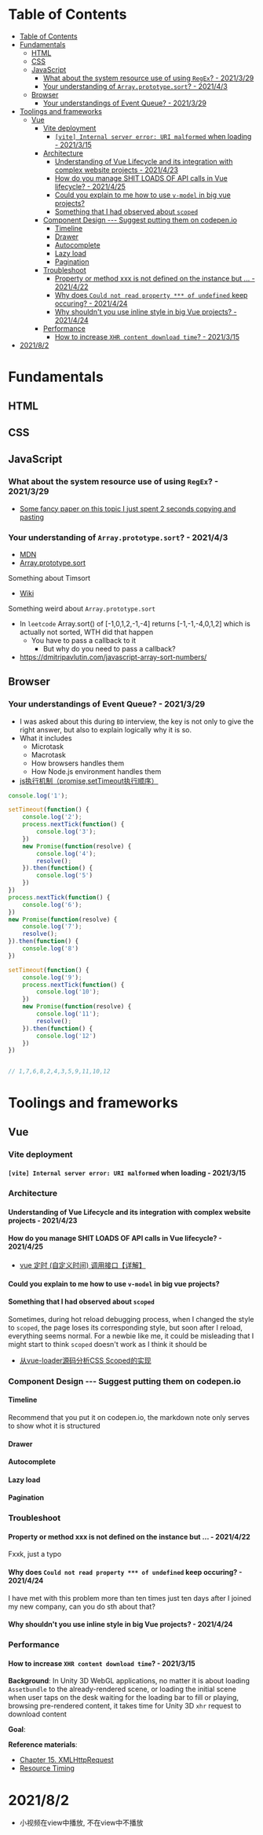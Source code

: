 # Table of Contents
- [Table of Contents](#table-of-contents)
- [Fundamentals](#fundamentals)
  - [HTML](#html)
  - [CSS](#css)
  - [JavaScript](#javascript)
    - [What about the system resource use of using `RegEx`? - 2021/3/29](#what-about-the-system-resource-use-of-using-regex---2021329)
    - [Your understanding of `Array.prototype.sort`? - 2021/4/3](#your-understanding-of-arrayprototypesort---202143)
  - [Browser](#browser)
    - [Your understandings of Event Queue? - 2021/3/29](#your-understandings-of-event-queue---2021329)
- [Toolings and frameworks](#toolings-and-frameworks)
  - [Vue](#vue)
    - [Vite deployment](#vite-deployment)
      - [`[vite] Internal server error: URI malformed` when loading - 2021/3/15](#vite-internal-server-error-uri-malformed-when-loading---2021315)
    - [Architecture](#architecture)
      - [Understanding of Vue Lifecycle and its integration with complex website projects - 2021/4/23](#understanding-of-vue-lifecycle-and-its-integration-with-complex-website-projects---2021423)
      - [How do you manage SHIT LOADS OF API calls in Vue lifecycle? - 2021/4/25](#how-do-you-manage-shit-loads-of-api-calls-in-vue-lifecycle---2021425)
      - [Could you explain to me how to use `v-model`  in big vue projects?](#could-you-explain-to-me-how-to-use-v-model--in-big-vue-projects)
      - [Something that I had observed about `scoped`](#something-that-i-had-observed-about-scoped)
    - [Component Design --- Suggest putting them on codepen.io](#component-design-----suggest-putting-them-on-codepenio)
      - [Timeline](#timeline)
      - [Drawer](#drawer)
      - [Autocomplete](#autocomplete)
      - [Lazy load](#lazy-load)
      - [Pagination](#pagination)
    - [Troubleshoot](#troubleshoot)
      - [Property or method xxx is not defined on the instance but ... - 2021/4/22](#property-or-method-xxx-is-not-defined-on-the-instance-but----2021422)
      - [Why does `Could not read property *** of undefined` keep occuring? - 2021/4/24](#why-does-could-not-read-property--of-undefined-keep-occuring---2021424)
      - [Why shouldn't you use inline style in big Vue projects? - 2021/4/24](#why-shouldnt-you-use-inline-style-in-big-vue-projects---2021424)
    - [Performance](#performance)
      - [How to increase `XHR content download time`? - 2021/3/15](#how-to-increase-xhr-content-download-time---2021315)
- [2021/8/2](#202182)
# Fundamentals
## HTML
## CSS
## JavaScript

### What about the system resource use of using `RegEx`? - 2021/3/29
- [Some fancy paper on this topic I just spent 2 seconds copying and pasting](https://pdf.sciencedirectassets.com/280203/1-s2.0-S1877050917X00094/1-s2.0-S187705091731270X/main.pdf?X-Amz-Security-Token=IQoJb3JpZ2luX2VjEA0aCXVzLWVhc3QtMSJIMEYCIQClWCo3s7GzIWxfhADWUmy8kGYTNnkYmpCgXpbVfVg8KgIhAPOyAqrxDzfed59EAlOqOqx6ju%2BKzmKipG3PSRhVGn%2BlKrQDCFYQAxoMMDU5MDAzNTQ2ODY1IgzdsfFhRNP%2BXT%2FYooEqkQN7rTD7LuuysDEHaQc1HtTP460nwH1EywgPBNQuV4L5EoZz7SgzEE04DHQu6ZGcM6TutCf%2BIrHo1EqH7oVyKcQKvRcOhrJud7tPmfAEwG%2FNnMc3q5OQokg5Gu7tjuBi63Cub6%2BWzohLens9qTgw%2FgiDTYuNLLWBST9%2F96ZHJN9Os8KhfLgjKjU%2Bj8XV7HkwKm%2F5OpQkTNO5QoEQQOG79u42fkvcU2VtCj1vBAmR1EJnsdelvQE1peq3j8o5IfJi0kDRMlqQwayQQs8y%2F8cPTnJpovSyoH5ix4YHjJOo6UNBKVnDR2RG015gQUJ8QhxgujKtbnXZZOiwRKE%2Fj2Gze2wmc%2FDpx%2F%2BqSVEWVyeB%2FK1KPL9AZrR3pVipIgPGmrUIToQxRbmnuweDKkhAsQcSFfhMsNFcFuJlVsVcbpgcZQ5HBEceSxeGSj3n%2FGU4OIPlF7TxixY4E%2F5TN5rMq%2FvA2QkAFHym58PMX%2BVW1nddTVEGLZuoaNC%2BvcHSYmKDUeCWdL67qcT2r9uPjahOCLIkbKx%2FzDCrtYWDBjrqAU3doIfi7SQyWJhkZ8fIMSHgNweGaAfplTxiuf38CUpjLLxjmxqsVFyEztyoLzSNLHz0TISzoZRdXpvtrPjoHkUdRl1ZPDm1HCatSoFSSTV7alWagIBOD%2FMP1s3CFEefBnkMpeiuaS2c6J2YxbQuSYlsdEbRtYp%2FEcCzFHPNaQwJHJjGIRlJVYfmCNBqibvb4xjPwEU6gzlTn1ZMBdaU6xKfeP43Ms3V8GFNoUuBDG9fSld493j%2Fj94aOpkFzDg533016ZR16FYUb5kI6JkVSR6gM6RH7JAaP%2B98RjtEg4ygVZqf5OIHtlPejg%3D%3D&X-Amz-Algorithm=AWS4-HMAC-SHA256&X-Amz-Date=20210329T055340Z&X-Amz-SignedHeaders=host&X-Amz-Expires=299&X-Amz-Credential=ASIAQ3PHCVTYVJD75X7Q%2F20210329%2Fus-east-1%2Fs3%2Faws4_request&X-Amz-Signature=f397c2c05e849951a4b80bbbc9c7d5b6bd7e5fe908194877317683a946d67a08&hash=f7b6780e7b544fa3e8208ab85f4b01036f618f79342bebbb60fa45309b84b71e&host=68042c943591013ac2b2430a89b270f6af2c76d8dfd086a07176afe7c76c2c61&pii=S187705091731270X&tid=spdf-238e4114-5d7f-40ca-8ec4-ebebbab9383a&sid=9d74d21c9647264b531a14202832976bb39agxrqa&type=client)


### Your understanding of `Array.prototype.sort`? - 2021/4/3
- [MDN](https://developer.mozilla.org/en-US/docs/Web/JavaScript/Reference/Global_Objects/Array/sort)
- [Array.prototype.sort](https://ithelp.ithome.com.tw/articles/10226679)

Something about Timsort
- [Wiki](https://en.wikipedia.org/wiki/Timsort#:~:text=Timsort%20is%20a%20hybrid%20stable,in%20the%20Python%20programming%20language.)


Something weird about `Array.prototype.sort`
- In `leetcode` Array.sort() of \[-1,0,1,2,-1,-4\] returns \[-1,-1,-4,0,1,2\] which is actually not sorted, WTH did that happen
  - You have to pass a callback to it
    - But why do you need to pass a callback?
- https://dmitripavlutin.com/javascript-array-sort-numbers/ 

## Browser
### Your understandings of Event Queue? - 2021/3/29
- I was asked about this during `BD` interview, the key is not only to give the right answer, but also to explain logically why it is so.
- What it includes
  - Microtask
  - Macrotask
  - How browsers handles them
  - How Node.js environment handles them
- [js执行机制（promise,setTimeout执行顺序）](https://www.jianshu.com/p/b8234b3314c8)

```javascript
console.log('1');

setTimeout(function() {
    console.log('2');
    process.nextTick(function() {
        console.log('3');
    })
    new Promise(function(resolve) {
        console.log('4');
        resolve();
    }).then(function() {
        console.log('5')
    })
})
process.nextTick(function() {
    console.log('6');
})
new Promise(function(resolve) {
    console.log('7');
    resolve();
}).then(function() {
    console.log('8')
})

setTimeout(function() {
    console.log('9');
    process.nextTick(function() {
        console.log('10');
    })
    new Promise(function(resolve) {
        console.log('11');
        resolve();
    }).then(function() {
        console.log('12')
    })
})


// 1,7,6,8,2,4,3,5,9,11,10,12
```

# Toolings and frameworks
## Vue
### Vite deployment
#### `[vite] Internal server error: URI malformed` when loading - 2021/3/15
### Architecture
#### Understanding of Vue Lifecycle and its integration with complex website projects - 2021/4/23
#### How do you manage SHIT LOADS OF API calls in Vue lifecycle? - 2021/4/25
- [vue 定时 (自定义时间) 调用接口【详解】](https://blog.csdn.net/weixin_43970743/article/details/103731289)
#### Could you explain to me how to use `v-model`  in big vue projects?
#### Something that I had observed about `scoped`
Sometimes, during hot reload debugging process, when I changed the style to `scoped`, the page loses its corresponding style, but soon after I reload, everything seems normal.
For a newbie like me, it could be misleading that I might start to think `scoped` doesn't work as I think it should be

- [从vue-loader源码分析CSS Scoped的实现](https://juejin.cn/post/6844903949900742670)
### Component Design --- Suggest putting them on codepen.io
#### Timeline
Recommend that you put it on codepen.io, the markdown note only serves to show whot it is structured
#### Drawer
#### Autocomplete
#### Lazy load
#### Pagination
### Troubleshoot
#### Property or method xxx is not defined on the instance but ... - 2021/4/22
Fxxk, just a typo
#### Why does `Could not read property *** of undefined` keep occuring? - 2021/4/24
I have met with this problem more than ten times just ten days after I joined my new company, can you do sth about that?

#### Why shouldn't you use inline style in big Vue projects? - 2021/4/24

### Performance

#### How to increase `XHR content download time`? - 2021/3/15

**Background**: In Unity 3D WebGL applications, no matter it is about loading `Assetbundle` to the already-rendered scene, or loading the initial scene when user taps on the desk waiting for the loading bar to fill or playing, browsing pre-rendered content, it takes time for Unity 3D `xhr` request to download content

**Goal**:

**Reference materials**:

- [Chapter 15. XMLHttpRequest](https://www.oreilly.com/library/view/high-performance-browser/9781449344757/ch15.html)
- [Resource Timing](https://www.w3.org/TR/resource-timing/)

# 2021/8/2
- 小视频在view中播放, 不在view中不播放